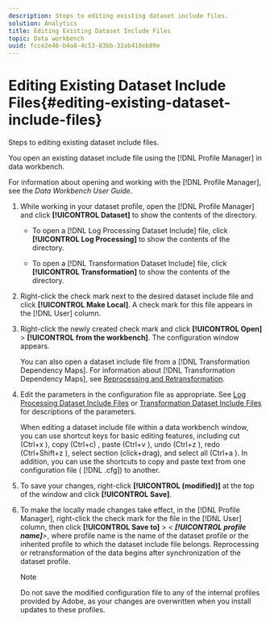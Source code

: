 ```yaml
---
description: Steps to editing existing dataset include files.
solution: Analytics
title: Editing Existing Dataset Include Files
topic: Data workbench
uuid: fcce2e46-b4a8-4c53-83bb-32ab410eb89e
---
```


# Editing Existing Dataset Include Files{#editing-existing-dataset-include-files}

Steps to editing existing dataset include files.

You open an existing dataset include file using the [!DNL Profile Manager] in data workbench.

For information about opening and working with the [!DNL Profile Manager], see the *Data Workbench User Guide*. 

1. While working in your dataset profile, open the [!DNL Profile Manager] and click **[!UICONTROL Dataset]** to show the contents of the directory.

    * To open a [!DNL Log Processing Dataset Include] file, click **[!UICONTROL Log Processing]** to show the contents of the directory. 
    
    * To open a [!DNL Transformation Dataset Include] file, click **[!UICONTROL Transformation]** to show the contents of the directory.

1. Right-click the check mark next to the desired dataset include file and click **[!UICONTROL Make Local]**. A check mark for this file appears in the [!DNL User] column.
1. Right-click the newly created check mark and click **[!UICONTROL Open]** > **[!UICONTROL from the workbench]**. The configuration window appears.

   You can also open a dataset include file from a [!DNL Transformation Dependency Maps]. For information about [!DNL Transformation Dependency Maps], see [Reprocessing and Retransformation](../../../../home/c-dataset-const-proc/c-reproc-retrans/c-unst-reproc-retrans.md). 

1. Edit the parameters in the configuration file as appropriate. See [Log Processing Dataset Include Files](../../../../home/c-dataset-const-proc/c-dataset-inc-files/c-types-dataset-inc-files/c-log-proc-dataset-inc-files/c-log-proc-dataset-inc-files.md#concept-999475a22519432e98844622ca95b6ab) or [Transformation Dataset Include Files](../../../../home/c-dataset-const-proc/c-dataset-inc-files/c-types-dataset-inc-files/c-trans-dataset-inc-files.md#concept-c64aa78ed9ce40b8a0f4932c82ff5ace) for descriptions of the parameters.

   When editing a dataset include file within a data workbench window, you can use shortcut keys for basic editing features, including cut (Ctrl+x ), copy (Ctrl+c) , paste (Ctrl+v ), undo (Ctrl+z ), redo (Ctrl+Shift+z ), select section (click+drag), and select all (Ctrl+a ). In addition, you can use the shortcuts to copy and paste text from one configuration file ( [!DNL .cfg]) to another. 

1. To save your changes, right-click **[!UICONTROL (modified)]** at the top of the window and click **[!UICONTROL Save]**.
1. To make the locally made changes take effect, in the [!DNL Profile Manager], right-click the check mark for the file in the [!DNL User] column, then click **[!UICONTROL Save to]** > *< **[!UICONTROL profile name]**>*, where profile name is the name of the dataset profile or the inherited profile to which the dataset include file belongs. Reprocessing or retransformation of the data begins after synchronization of the dataset profile.

   >[!NOTE]
   >
   >Do not save the modified configuration file to any of the internal profiles provided by Adobe, as your changes are overwritten when you install updates to these profiles.

